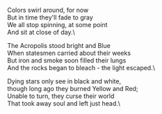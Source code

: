 Colors swirl around, for now\
But in time they'll fade to gray\
We all stop spinning, at some point\
And sit at close of day.\

The Acropolis stood bright and Blue\
When statesmen carried about their weeks\
But iron and smoke soon filled their lungs\
And the rocks began to bleach - the light escaped.\

Dying stars only see in black and white,\
though long ago they burned Yellow and Red;\
Unable to turn, they curse their world\
That took away soul and left just head.\